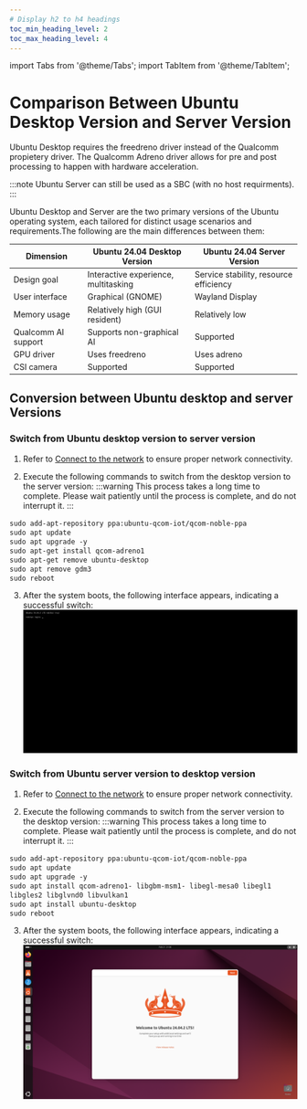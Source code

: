 ```yaml
---
# Display h2 to h4 headings
toc_min_heading_level: 2
toc_max_heading_level: 4
---
```


import Tabs from '@theme/Tabs';
import TabItem from '@theme/TabItem';

# Comparison Between Ubuntu Desktop Version and Server Version

Ubuntu Desktop requires the freedreno driver instead of the Qualcomm propietery driver. The Qualcomm Adreno driver allows for pre and post processing to happen with hardware acceleration. 

:::note
Ubuntu Server can still be used as a SBC (with no host requirments).
:::

Ubuntu Desktop and Server are the two primary versions of the Ubuntu operating system, each tailored for distinct usage scenarios and requirements.The following are the main differences between them:

| Dimension         | Ubuntu 24.04 Desktop Version                   | Ubuntu 24.04 Server Version                   |
|--------------|-----------------------------------------|-------------------------------------------|
| Design goal     | Interactive experience, multitasking                    | Service stability, resource efficiency                      |
| User interface     | Graphical (GNOME)                         | Wayland Display                             |
| Memory usage     | Relatively high (GUI resident)                         | Relatively low                                  |
| Qualcomm AI support | Supports non-graphical AI                     | Supported                   |
| GPU driver     | Uses freedreno                          | Uses adreno                           |
| CSI camera   | Supported                                    | Supported                           |


## Conversion between Ubuntu desktop and server Versions

### Switch from Ubuntu desktop version to server version

  1. Refer to [Connect to the network](1.quick-start/2.set-up-your-device.md#connect-to-the-network) to ensure proper network connectivity.

  2. Execute the following commands to switch from the desktop version to the server version:
  :::warning
This process takes a long time to complete. Please wait patiently until the process is complete, and do not interrupt it.
  :::

  ```shell
  sudo add-apt-repository ppa:ubuntu-qcom-iot/qcom-noble-ppa
  sudo apt update
  sudo apt upgrade -y
  sudo apt-get install qcom-adreno1
  sudo apt-get remove ubuntu-desktop
  sudo apt remove gdm3
  sudo reboot
  ```
  3. After the system boots, the following interface appears, indicating a successful switch:
  ![](./images/20250814-171041.jpg)

### Switch from Ubuntu server version to desktop version

  1. Refer to [Connect to the network](1.quick-start/2.set-up-your-device.md#connect-to-the-network) to ensure proper network connectivity.

  2. Execute the following commands to switch from the server version to the desktop version:
  :::warning
This process takes a long time to complete. Please wait patiently until the process is complete, and do not interrupt it.
  :::

  ```shell
  sudo add-apt-repository ppa:ubuntu-qcom-iot/qcom-noble-ppa
  sudo apt update
  sudo apt upgrade -y
  sudo apt install qcom-adreno1- libgbm-msm1- libegl-mesa0 libegl1 libgles2 libglvnd0 libvulkan1
  sudo apt install ubuntu-desktop
  sudo reboot
  ```
  3. After the system boots, the following interface appears, indicating a successful switch:
    ![](./images/image-9.png)
